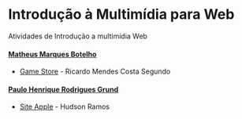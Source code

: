 # Introdução à Multimídia para Web
Atividades de Introdução a multimídia Web 
#### [Matheus Marques Botelho](https://github.com/mthsmb/ "Matheus Marques Botelho")    
- [Game Store](https://github.com/mthsmb/game-store "Game Store") - Ricardo Mendes Costa Segundo
#### [Paulo Henrique Rodrigues Grund](https://github.com/devastano "Paulo Henrique Rodrigues Grund")    
- [Site Apple](https://github.com/Devastano/site-apple "Site Apple") - Hudson Ramos
